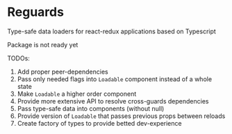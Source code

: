 # Reguards
Type-safe data loaders for react-redux applications based on Typescript

Package is not ready yet

TODOs:
1. Add proper peer-dependencies
1. Pass only needed flags into `Loadable` component instead of a whole state
1. Make `Loadable` a higher order component
1. Provide more extensive API to resolve cross-guards dependencies
1. Pass type-safe data into components (without null)
1. Provide version of `Loadable` that passes previous props between reloads
1. Create factory of types to provide betted dev-experience
